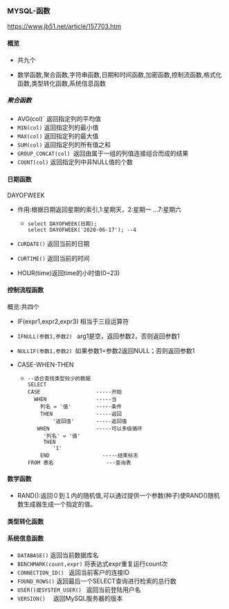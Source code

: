 ### MYSQL-函数

<https://www.jb51.net/article/157703.htm>

#### 概览

- 共九个

- 数学函数,聚合函数,字符串函数,日期和时间函数,加密函数,控制流函数,格式化函数,类型转化函数,系统信息函数

##### 聚合函数

- AVG(col)`	返回指定列的平均值
- `MIN(col)`         返回指定列的最小值
- `MAX(col)`         返回指定列的最大值
- `SUM(col)`         返回指定列的所有值之和
- `GROUP_CONCAT(col) `返回由属于一组的列值连接组合而成的结果
- `COUNT(col)`         返回指定列中非NULL值的个数





#### 日期函数

DAYOFWEEK

- 作用:根据日期返回星期的索引,1:星期天，2:星期一 …7:星期六

  - ```MYSQL
    select DAYOFWEEK(日期); 
    select DAYOFWEEK('2020-06-17'); --4
    ```

- `CURDATE()` 返回当前的日期
- `CURTIME()` 返回当前的时间
- HOUR(time)返回time的小时值(0~23)

#### 控制流程函数

概览:共四个

- IF(expr1,expr2,expr3)   相当于三目运算符

- `IFNULL(参数1,参数2) `     arg1是空，返回参数2，否则返回参数1

- `NULLIF(参数1,参数2) `如果参数1=参数2返回NULL；否则返回参数1

- CASE-WHEN-THEN

  - ```MYSQL
    --适合查找类型较少的数据
    SELECT
    CASE				  -----开始	
      WHEN				  -----当
    	列名 = '值' 	    -----条件
    	THEN			  -----返回
    		'返回值' 	    -----返回值
       WHEN 			  -----可以多级循环
       	 '列名' = '值' 
       	 THEN
    		'1' 		
    	END 				-----结束标志
    FROM 表名					---查询表
    ```

    

#### 数学函数

- RAND():返回０到１内的随机值,可以通过提供一个参数(种子)使RAND()随机数生成器生成一个指定的值。

#### 类型转化函数



#### 系统信息函数

- `DATABASE()`   返回当前数据库名
- `BENCHMARK(count,expr)`  将表达式expr重复运行count次
- `CONNECTION_ID() `  返回当前客户的连接ID
- `FOUND_ROWS()`   返回最后一个SELECT查询进行检索的总行数
- `USER()或SYSTEM_USER() ` 返回当前登陆用户名
- `VERSION()  ` 返回MySQL服务器的版本